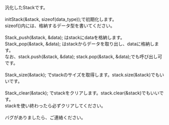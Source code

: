 汎化したStackです。<br>
<br>
initStack(&stack, sizeof(data_type));で初期化します。<br>
sizeof()内には、格納するデータ型を書いてください。<br>
<br>
Stack_push(&stack, &data); はstackにdataを格納します。<br>
Stack_pop(&stack, &data); はstackからデータを取り出し、dataに格納します。<br>
なお、stack.push(&stack, &data); stack.pop(&stack, &data);でも呼び出し可です。<br>
<br>
Stack_size(&stack); でstackのサイズを取得します。stack.size(&stack)でもいいです。<br>
<br>
Stack_clear(&stack); でstackをクリアします。stack.clear(&stack)でもいいです。<br>
stackを使い終わったら必ずクリアしてください。<br>
<br>
バグがありましたら、ご連絡ください。<br>
